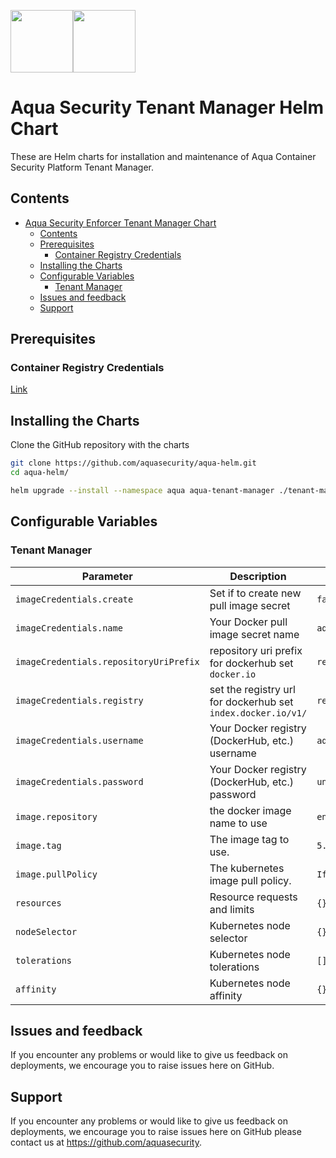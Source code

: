 <img src="https://avatars3.githubusercontent.com/u/12783832?s=200&v=4" height="100" width="100" /><img src="https://avatars3.githubusercontent.com/u/15859888?s=200&v=4" width="100" height="100"/>

# Aqua Security Tenant Manager Helm Chart

These are Helm charts for installation and maintenance of Aqua Container Security Platform Tenant Manager.

## Contents

- [Aqua Security Enforcer Tenant Manager Chart](#aqua-security-tenant-manager-helm-chart)
  - [Contents](#contents)
  - [Prerequisites](#prerequisites)
    - [Container Registry Credentials](#container-registry-credentials)
  - [Installing the Charts](#installing-the-charts)
  - [Configurable Variables](#configurable-variables)
    - [Tenant Manager](#tenant-manager)
  - [Issues and feedback](#issues-and-feedback)
  - [Support](#support)

## Prerequisites

### Container Registry Credentials

[Link](../docs/imagepullsecret.md)

## Installing the Charts

Clone the GitHub repository with the charts

```bash
git clone https://github.com/aquasecurity/aqua-helm.git
cd aqua-helm/
```

```bash
helm upgrade --install --namespace aqua aqua-tenant-manager ./tenant-manager --set imageCredentials.username=<>,imageCredentials.password=<>
```

## Configurable Variables

### Tenant Manager

Parameter | Description | Default
--------- | ----------- | -------
`imageCredentials.create` | Set if to create new pull image secret | `false`
`imageCredentials.name` | Your Docker pull image secret name | `aqua-registry-secret`
`imageCredentials.repositoryUriPrefix` | repository uri prefix for dockerhub set `docker.io` | `registry.aquasec.com`
`imageCredentials.registry` | set the registry url for dockerhub set `index.docker.io/v1/` | `registry.aquasec.com`
`imageCredentials.username` | Your Docker registry (DockerHub, etc.) username | `aqua-registry-secret`
`imageCredentials.password` | Your Docker registry (DockerHub, etc.) password | `unset`
`image.repository` | the docker image name to use | `enforcer`
`image.tag` | The image tag to use. | `5.0`
`image.pullPolicy` | The kubernetes image pull policy. | `IfNotPresent`
`resources` |	Resource requests and limits | `{}`
`nodeSelector` |	Kubernetes node selector	| `{}`
`tolerations` |	Kubernetes node tolerations	| `[]`
`affinity` |	Kubernetes node affinity | `{}`

## Issues and feedback

If you encounter any problems or would like to give us feedback on deployments, we encourage you to raise issues here on GitHub.

## Support

If you encounter any problems or would like to give us feedback on deployments, we encourage you to raise issues here on GitHub please contact us at https://github.com/aquasecurity.

